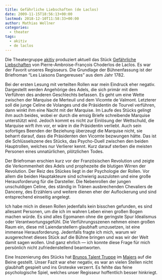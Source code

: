 ```yaml
---
title: Gefährliche Liebschaften (de Laclos)
date: 2009-11-15T18:56:13+00:00
lastmod: 2018-12-10T11:58:33+00:00
author: Mathias Wellner
categories:
  - theater
tags:
  - akitiv
  - de laclos
---
```

Die Theatergruppe [akitiv](http://www.aki.ethz.ch/akitiv/) produziert aktuell das Stück [Gefährliche Liebschaften](http://de.wikipedia.org/wiki/Gef%C3%A4hrliche_Liebschaften) von Pierre-Ambroise-François Choderlos de Laclos. Es war der Favorit unseres Regisseurs. Die Grundlage der Bühnenfassung ist der Briefroman &#8220;Les Liaisons Dangereuses&#8221; aus dem Jahr 1782. 
<!--more-->

Bei der ersten Lesung mit verteilten Rollen war mein Eindruck eher negativ. Dargestellt werden Angehörige des Adels, die sich primär mit dem Verführen des anderen Geschlechts befassen. Es geht um eine Wette zwischen der Marquise de Merteuil und dem Vicomte de Valmont. Letzterer soll die junge Celine de Volanges und die Präsidentin de Tourvel verführen, dann winkt ihm eine Nacht mit der Marquise. Im Laufe des Stücks gelingt ihm auch beides, wobei er durch die emsig Briefe schreibende Marquise unterstützt wird. Jedoch kommt es nicht zur Einlösung der Wettschuld, die Marquise wirft ihm vor, er wäre in die Präsidentin verliebt. Auch sein sofortiges Beenden der Beziehung überzeugt die Marquise nicht, sie beharrt darauf, dass die Präsidenten den Vicomte bezwungen hätte. Das ist die Schlüsselszene des Stücks, das Psycho-Duell zwischen den beiden Hauptrollen, welches nur Verlierer kennt. Kurz darauf sterben die meisten Personen eines unnatürlichen, plötzlichen Todes. 

Der Briefroman erschien kurz vor der Französischen Revolution und zeigte die Verkommenheit des Adels und prophezeite die blutigen Wirren der Revolution. Der Reiz des Stückes liegt in der Psychologie der Rollen. Vor allem die beiden Hauptakteure sind schwierig auszuloten und eine große Herausforderung für die Darsteller. Die Nebenrollen der jungen unschuldigen Celine, des ständig in Tränen ausbrechenden Chevaliers de Danceny, des Erzählers und weitere dienen eher der Auflockerung und sind entsprechend einseitig angelegt. 

Ich habe mich in diesen Rollen jedenfalls kein bisschen gefunden, es sind allesamt Personen, um die ich im wahren Leben einen großen Bogen machen würde. Es sind alles Egomanen ohne die geringste Spur Idealismus oder Verantwortungsgefühl. Die Verführungsszenen nehmen einen großen Raum ein, diese mit Laiendarstellern glaubhaft umzusetzen, ist eine immense Herausforderung. Jedenfalls fragte ich mich, warum wir ausgerechnet dieses Stück auf die Bühne bringen und was wir der Welt damit sagen wollen. Und ganz ehrlich &#8212; ich konnte diese Frage für mich persönlich nicht zufriedenstellend beantworten. 

Eine Inszenierung des Stücks hat [Brunos Talent Truppe](http://www.brunos-talent-truppe.ch/) im [Maiers](http://www.maiers.ch/) auf die Beine gestellt. Unser Fazit war eher negativ, es war an vielen Stellen nicht glaubhaft gespielt und ins Groteske verzerrt. Es fehlte das feine psychologische Spiel, welches unser Regisseur hoffentlich besser hinkriegt.